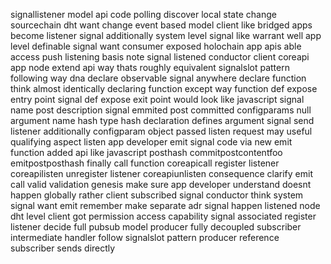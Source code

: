 signallistener model api code polling discover local state change sourcechain dht want change event based model client like bridged apps become listener signal additionally system level signal like warrant well app level definable signal want consumer exposed holochain app apis able access push listening basis note signal listened conductor client coreapi app node extend api way thats roughly equivalent signalslot pattern following way dna declare observable signal anywhere declare function think almost identically declaring function except way function def expose entry point signal def expose exit point would look like javascript signal name post description signal emmited post committed configparams null argument name hash type hash declaration defines argument signal send listener additionally configparam object passed listen request may useful qualifying aspect listen app developer emit signal code via new emit function added api like javascript posthash commitpostcontentfoo emitpostposthash finally call function coreapicall register listener coreapilisten unregister listener coreapiunlisten consequence clarify emit call valid validation genesis make sure app developer understand doesnt happen globally rather client subscribed signal conductor think system signal want emit remember make separate adr signal happen listened node dht level client got permission access capability signal associated register listener decide full pubsub model producer fully decoupled subscriber intermediate handler follow signalslot pattern producer reference subscriber sends directly